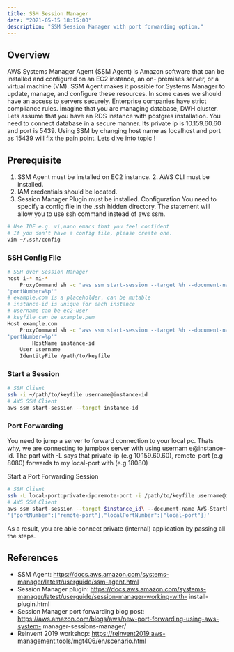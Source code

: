 ```yaml
---
title: SSM Session Manager
date: "2021-05-15 18:15:00"
description: "SSM Session Manager with port forwarding option."
---
```


## Overview
AWS Systems Manager Agent (SSM Agent) is Amazon software that can be installed and configured on an EC2 instance, an on- premises server, or a virtual machine (VM). SSM Agent makes it possible for Systems Manager to update, manage, and configure these resources.
In some cases we should have an access to servers securely. Enterprise companies have strict compliance rules.
İmagine that you are managing database, DWH cluster. Lets assume that you have an RDS instance with postgres installation. You need to connect database in a secure manner.
Its private ip is 10.159.60.60 and port is 5439. Using SSM by changing host name as localhost and port as 15439 will fix the pain point. Lets dive into topic !
## Prerequisite

1. SSM Agent must be installed on EC2 instance. 2. AWS CLI must be installed.
3. IAM credentials should be located.
4. Session Manager Plugin must be installed.
Configuration
You need to specify a config file in the .ssh hidden directory. The statement will allow you to use ssh command instead of aws ssm.
```bash
# Use IDE e.g. vi,nano emacs that you feel confident
# If you don't have a config file, please create one.
vim ~/.ssh/config
```
### SSH Config File
```bash
# SSH over Session Manager
host i-* mi-*
    ProxyCommand sh -c "aws ssm start-session --target %h --document-name AWS-StartSSHSession --parameters
'portNumber=%p'"
# example.com is a placeholder, can be mutable
# instance-id is unique for each instance
# username can be ec2-user
# keyfile can be example.pem
Host example.com
    ProxyCommand sh -c "aws ssm start-session --target %h --document-name AWS-StartSSHSession --parameters
'portNumber=%p'"
        HostName instance-id
    User username
    IdentityFile /path/to/keyfile
```

### Start a Session
```bash
# SSH Client
ssh -i ~/path/to/keyfile username@instance-id
# AWS SSM Client
aws ssm start-session --target instance-id
```
### Port Forwarding

You need to jump a server to forward connection to your local pc. Thats why, we are connecting to jumpbox server with using usernam
e@instance-id.
The part with -L says that private-ip (e.g 10.159.60.60), remote-port (e.g 8080) forwards to my local-port with (e.g 18080)

Start a Port Forwarding Session
```bash
# SSH Client
ssh -L local-port:private-ip:remote-port -i /path/to/keyfile username@instance-id
# AWS SSM Client
aws ssm start-session --target $instance_id\ --document-name AWS-StartPortForwardingSession \ --parameters
'{"portNumber":["remote-port"],"localPortNumber":["local-port"]}'
```
As a result, you are able connect private (internal) application by passing all the steps.
## References
- SSM Agent: https://docs.aws.amazon.com/systems-manager/latest/userguide/ssm-agent.html
- Session Manager plugin: https://docs.aws.amazon.com/systems-manager/latest/userguide/session-manager-working-with- install-plugin.html
- Session Manager port forwarding blog post: https://aws.amazon.com/blogs/aws/new-port-forwarding-using-aws-system- manager-sessions-manager/
- Reinvent 2019 workshop: https://reinvent2019.aws-management.tools/mgt406/en/scenario.html